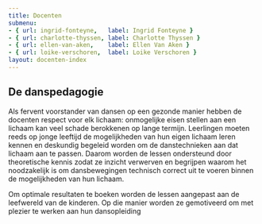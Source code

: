 ```yaml
---
title: Docenten
submenu:
- { url: ingrid-fonteyne,   label: Ingrid Fonteyne }
- { url: charlotte-thyssen, label: Charlotte Thyssen }
- { url: ellen-van-aken,    label: Ellen Van Aken }
- { url: loike-verschoren,  label: Loike Verschoren }
layout: docenten-index
---
```

## De danspedagogie

Als fervent voorstander van dansen op een gezonde manier hebben de docenten respect voor elk lichaam: onmogelijke eisen stellen aan een lichaam kan veel schade berokkenen op lange termijn. Leerlingen moeten reeds op jonge leeftijd de mogelijkheden van hun eigen lichaam leren kennen en deskundig begeleid worden om de danstechnieken aan dat lichaam aan te passen. Daarom worden de lessen ondersteund door theoretische kennis zodat ze inzicht verwerven en begrijpen waarom het noodzakelijk is om dansbewegingen technisch correct uit te voeren binnen de mogelijkheden van hun lichaam.

Om optimale resultaten te boeken worden de lessen aangepast aan de leefwereld van de kinderen. Op die manier worden ze gemotiveerd om met plezier te werken aan hun dansopleiding

